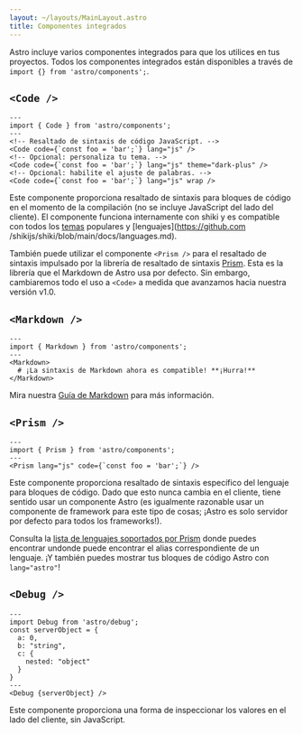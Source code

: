 ```yaml
---
layout: ~/layouts/MainLayout.astro
title: Componentes integrados
---
```


Astro incluye varios componentes integrados para que los utilices en tus proyectos. Todos los componentes integrados están disponibles a través de `import {} from 'astro/components';`.

## `<Code />`

```astro
---
import { Code } from 'astro/components';
---
<!-- Resaltado de sintaxis de código JavaScript. -->
<Code code={`const foo = 'bar';`} lang="js" />
<!-- Opcional: personaliza tu tema. -->
<Code code={`const foo = 'bar';`} lang="js" theme="dark-plus" />
<!-- Opcional: habilite el ajuste de palabras. -->
<Code code={`const foo = 'bar';`} lang="js" wrap />
```

Este componente proporciona resaltado de sintaxis para bloques de código en el momento de la compilación (no se incluye JavaScript del lado del cliente). El componente funciona internamente con shiki y es compatible con todos los [temas](https://github.com/shikijs/shiki/blob/main/docs/themes.md) populares y [lenguajes](https://github.com /shikijs/shiki/blob/main/docs/languages.md).

También puede utilizar el componente `<Prism />` para el resaltado de sintaxis impulsado por la librería de resaltado de sintaxis [Prism](https://prismjs.com/). Esta es la librería que el Markdown de Astro usa por defecto. Sin embargo, cambiaremos todo el uso a `<Code>` a medida que avanzamos hacia nuestra versión v1.0.

## `<Markdown />`

```astro
---
import { Markdown } from 'astro/components';
---
<Markdown>
  # ¡La sintaxis de Markdown ahora es compatible! **¡Hurra!**
</Markdown>
```

Mira nuestra [Guía de Markdown](/es/guides/markdown-content) para más información.

<!-- TODO: We should move some of the specific component info here. -->

## `<Prism />`

```astro
---
import { Prism } from 'astro/components';
---
<Prism lang="js" code={`const foo = 'bar';`} />
```

Este componente proporciona resaltado de sintaxis específico del lenguaje para bloques de código. Dado que esto nunca cambia en el cliente, tiene sentido usar un componente Astro (es igualmente razonable usar un componente de framework para este tipo de cosas; ¡Astro es solo servidor por defecto para todos los frameworks!).

Consulta la [lista de lenguajes soportados por Prism](https://prismjs.com/#supported-languages) donde puedes encontrar undonde puede encontrar el alias correspondiente de un lenguaje. ¡Y también puedes mostrar tus bloques de código Astro con `lang="astro"`!

## `<Debug />`

```astro
---
import Debug from 'astro/debug';
const serverObject = {
  a: 0,
  b: "string",
  c: {
    nested: "object"
  }
}
---
<Debug {serverObject} />
```

Este componente proporciona una forma de inspeccionar los valores en el lado del cliente, sin JavaScript.
